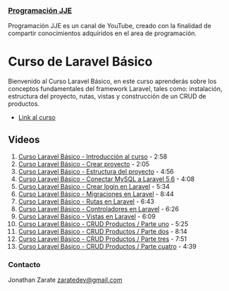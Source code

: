 ### [Programación JJE](https://www.youtube.com/c/programacionjje)

Programación JJE es un canal de YouTube, creado con la finalidad de compartir conocimientos adquiridos en el area de programación.

# Curso de Laravel Básico

Bienvenido al Curso Laravel Básico, en este curso aprenderás sobre los conceptos fundamentales del framework Laravel, tales como: instalación, estructura del proyecto,
rutas, vistas y construcción de un CRUD de productos.

* [Link al curso](https://www.youtube.com/watch?v=_iBuUVp6FgY&list=PLxC4KHHVzT5agdPTnGnvETMTjN9EAT3Go)

## Videos

1. [Curso Laravel Básico - Introducción al curso](https://www.youtube.com/watch?v=_iBuUVp6FgY&index=1&list=PLxC4KHHVzT5agdPTnGnvETMTjN9EAT3Go) - 2:58
2. [Curso Laravel Básico - Crear proyecto](https://www.youtube.com/watch?v=Ubd_rWx4Gis) - 2:05
3. [Curso Laravel Básico - Estructura del proyecto](https://www.youtube.com/watch?v=HZso2awxICw&index=3&list=PLxC4KHHVzT5agdPTnGnvETMTjN9EAT3Go) - 4:56
4. [Curso Laravel Básico - Conectar MySQL a Laravel 5.6](https://www.youtube.com/watch?v=nczYhoTI0nw&list=PLxC4KHHVzT5agdPTnGnvETMTjN9EAT3Go) - 4:08
5. [Curso Laravel Básico - Crear login en Laravel](https://www.youtube.com/watch?v=HV20szsXr6Y&index=5&list=PLxC4KHHVzT5agdPTnGnvETMTjN9EAT3Go) - 5:34
6. [Curso Laravel Básico - Migraciones en Laravel](https://www.youtube.com/watch?v=wsivvQQzMU0&index=6&list=PLxC4KHHVzT5agdPTnGnvETMTjN9EAT3Go) - 8:44
7. [Curso Laravel Básico - Rutas en Laravel](https://www.youtube.com/watch?v=l-TUIizy75o&index=7&list=PLxC4KHHVzT5agdPTnGnvETMTjN9EAT3Go) - 6:43
8. [Curso Laravel Básico - Controladores en Laravel](https://www.youtube.com/watch?v=1aWKALiKJio&index=8&list=PLxC4KHHVzT5agdPTnGnvETMTjN9EAT3Go) - 6:26
9. [Curso Laravel Básico - Vistas en Laravel](https://www.youtube.com/watch?v=5pr6beynwfs&index=9&list=PLxC4KHHVzT5agdPTnGnvETMTjN9EAT3Go) - 6:09
10. [Curso Laravel Básico - CRUD Productos / Parte uno](https://www.youtube.com/watch?v=BedHlNqh2I4&list=PLxC4KHHVzT5agdPTnGnvETMTjN9EAT3Go&index=10) - 5:25
11. [Curso Laravel Básico - CRUD Productos / Parte dos](https://www.youtube.com/watch?v=0RIF6pYZrT8&index=11&list=PLxC4KHHVzT5agdPTnGnvETMTjN9EAT3Go) - 8:14
12. [Curso Laravel Básico - CRUD Productos / Parte tres](https://www.youtube.com/watch?v=-iK0toL-bYo&list=PLxC4KHHVzT5agdPTnGnvETMTjN9EAT3Go&index=12) - 7:51
13. [Curso Laravel Básico - CRUD Productos / Parte cuatro](https://www.youtube.com/watch?v=9Zurkqu0DJw&index=13&list=PLxC4KHHVzT5agdPTnGnvETMTjN9EAT3Go) - 4:39

### Contacto

Jonathan Zarate
zaratedev@gmail.com